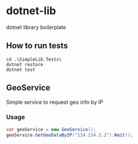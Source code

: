 # dotnet-lib
dotnet library boilerplate

## How to run tests
```
cd .\SimpleLib.Tests\
dotnet restore
dotnet test
```

## GeoService

Simple service to request geo info by IP

### Usage
```C#
var geoService = new GeoService();
geoService.GetGeoDataByIP("134.234.3.2").Wait();
```


